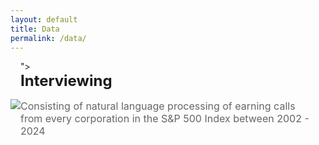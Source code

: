 ```yaml
---
layout: default
title: Data
permalink: /data/
---
```


<div style="display: flex; align-items: center; margin-bottom: 30px; margin-right: 20px;">

  <!-- Profile Image -->
  <img src="https://juliocedillo.github.io/neweconomy/assets/images/jackson.png">

  <!-- Profile Details -->
  <div>">

  <!-- Profile Details -->
  <div>
    <h2 style="margin: 0; font-size: 24px;">Interviewing</h2>
    <p style="font-size: 16px; color: #666;">Consisting of natural language processing of earning calls from every corporation in the S&P 500 Index between 2002 - 2024
</p>
  </div>

</div>
